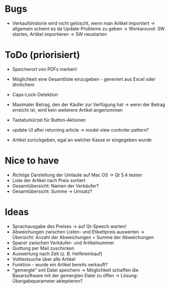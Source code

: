 # Bugs
* Verkaufshistorie wird nicht gelöscht, wenn man Aritkel importiert -> allgemein scheint es da Update-Probleme zu geben -> Workaround: SW starten, Artikel importieren -> SW neustarten

# ToDo (priorisiert)
* Speicherort von PDFs merken!
* Möglichkeit eine Gesamtliste einzugeben - generiert aus Excel oder ähnlichem
* Caps-Lock-Detektion
* Maximaler Betrag, den der Käufer zur Verfügung hat -> wenn der Betrag erreicht ist, wird kein weiterere Artikel angenommen
* Tastaturkürzel für Button-Aktionen
* update UI after returning article -> model view controler pattern?

* Artikel zurückgeben, egal an welcher Kasse er eingegeben wurde

# Nice to have
* Richtige Darstellung der Umlaute auf Mac OS -> Qt 5.4 testen
* Liste der Artikel nach Preis sortiert
* Gesamtübersicht: Namen der Verkäufer?
* Gesamtübersicht: Summe -> Umsatz?

# Ideas
* Sprachausgabe des Preises -> auf Qt-Speech warten!
* Abweichungen zwischen Listen- und Etikettpreis auswerten -> Übersicht: Anzahl der Abweichungen + Summe der Abweichungen
* Spacer zwischen Verkäufer- und Artikelnummer
* Quittung per Mail zuschicken
* Auswertung nach Zeit (z. B. Helfereinkauf)
* Volltextsuche über alle Artikel
* Funktion - wurde ein Artikel bereits verkauft?
* "gemergte" xml Datei speichern -> Möglichkeit schaffen die Basarsoftware mit der gemergten Datei zu öffen -> Lösung: Übergabeparameter akteptieren?
